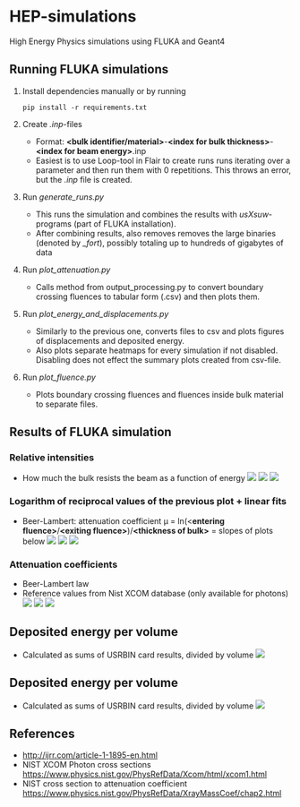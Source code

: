 # HEP-simulations
High Energy Physics simulations using FLUKA and Geant4

## Running FLUKA simulations
1. Install dependencies manually or by running

       pip install -r requirements.txt
1. Create _.inp_-files
    * Format: __\<bulk identifier/material>__-__\<index for bulk thickness>__-__\<index for beam energy>__.inp
    * Easiest is to use Loop-tool in Flair to create runs runs iterating over a parameter and then run them with 0 repetitions. This throws an error, but the _.inp_ file is created.
1. Run _generate_runs.py_
    * This runs the simulation and combines the results with _usXsuw_-programs (part of FLUKA installation).
    * After combining results, also removes removes the large binaries (denoted by *_fort*), possibly totaling up to hundreds of gigabytes of data
1. Run _plot_attenuation.py_
    * Calls method from output_processing.py to convert boundary crossing fluences to tabular form (.csv) and then plots them.
1. Run _plot_energy_and_displacements.py_
   * Similarly to the previous one, converts files to csv and plots figures of displacements and deposited energy.
   * Also plots separate heatmaps for every simulation if not disabled. Disabling does not effect the summary plots created from csv-file.
1. Run _plot_fluence.py_
   * Plots boundary crossing fluences and fluences inside bulk material to separate files.

## Results of FLUKA simulation
### Relative intensities
* How much the bulk resists the beam as a function of energy
![](pics/fluence_Silicon.png)
![](pics/fluence_CdTe&#32;(photon&#32;beam).png)
![](pics/fluence_CdTe&#32;(neutron&#32;beam).png)

### Logarithm of reciprocal values of the previous plot + linear fits
* Beer-Lambert: attenuation coefficient µ = ln(\<**entering fluence>**/**\<exiting fluence>**)/**\<thickness of bulk>** = slopes of plots below
![](pics/attenuation_Silicon.png)
![](pics/attenuation_CdTe&#32;(photon&#32;beam).png)
![](pics/attenuation_CdTe&#32;(neutron&#32;beam).png)

### Attenuation coefficients
* Beer-Lambert law
* Reference values from Nist XCOM database (only available for photons)
![](pics/attenuationcoef_Silicon.png)
![](pics/attenuationcoef_CdTe&#32;(photon&#32;beam).png)
![](pics/attenuationcoef_CdTe&#32;(neutron&#32;beam).png)

## Deposited energy per volume
* Calculated as sums of USRBIN card results, divided by volume
![](pics/deposited_energies.png)

## Deposited energy per volume
* Calculated as sums of USRBIN card results, divided by volume
![](pics/displacements.png)

## References
* http://ijrr.com/article-1-1895-en.html
* NIST XCOM Photon cross sections https://www.physics.nist.gov/PhysRefData/Xcom/html/xcom1.html
* NIST cross section to attenuation coefficient https://www.physics.nist.gov/PhysRefData/XrayMassCoef/chap2.html
